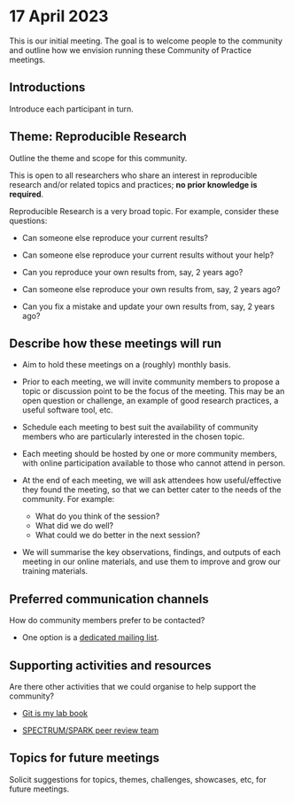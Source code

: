 # 17 April 2023

This is our initial meeting.
The goal is to welcome people to the community and outline how we envision running these Community of Practice meetings.

## Introductions

Introduce each participant in turn.

## Theme: Reproducible Research

Outline the theme and scope for this community.

This is open to all researchers who share an interest in reproducible research and/or related topics and practices; **no prior knowledge is required**.

Reproducible Research is a very broad topic.
For example, consider these questions:

- Can someone else reproduce your current results?

- Can someone else reproduce your current results without your help?

- Can you reproduce your own results from, say, 2 years ago?

- Can someone else reproduce your own results from, say, 2 years ago?

- Can you fix a mistake and update your own results from, say, 2 years ago?

## Describe how these meetings will run

- Aim to hold these meetings on a (roughly) monthly basis.

- Prior to each meeting, we will invite community members to propose a topic or discussion point to be the focus of the meeting. This may be an open question or challenge, an example of good research practices, a useful software tool, etc.

- Schedule each meeting to best suit the availability of community members who are particularly interested in the chosen topic.

- Each meeting should be hosted by one or more community members, with online participation available to those who cannot attend in person.

- At the end of each meeting, we will ask attendees how useful/effective they found the meeting, so that we can better cater to the needs of the community.
  For example:

  - What do you think of the session?
  - What did we do well?
  - What could we do better in the next session?

- We will summarise the key observations, findings, and outputs of each meeting in our online materials, and use them to improve and grow our training materials.

## Preferred communication channels

How do community members prefer to be contacted?

- One option is a [dedicated mailing list](https://lists.unimelb.edu.au/info/reproducible-research-cop).

## Supporting activities and resources

Are there other activities that we could organise to help support the community?

- [Git is my lab book](https://git-is-my-lab-book.net/)

- [SPECTRUM/SPARK peer review team](https://github.com/orgs/spectrum-spark/teams/peer-review)

## Topics for future meetings

Solicit suggestions for topics, themes, challenges, showcases, etc, for future meetings.
